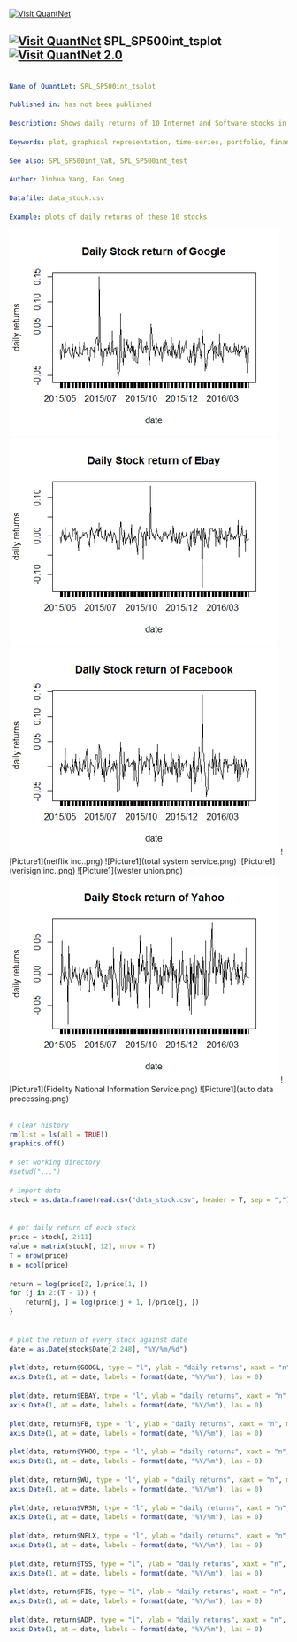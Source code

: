 
[<img src="https://github.com/QuantLet/Styleguide-and-FAQ/blob/master/pictures/banner.png" width="880" alt="Visit QuantNet">](http://quantlet.de/index.php?p=info)

## [<img src="https://github.com/QuantLet/Styleguide-and-Validation-procedure/blob/master/pictures/qloqo.png" alt="Visit QuantNet">](http://quantlet.de/) **SPL_SP500int_tsplot** [<img src="https://github.com/QuantLet/Styleguide-and-Validation-procedure/blob/master/pictures/QN2.png" width="60" alt="Visit QuantNet 2.0">](http://quantlet.de/d3/ia)

```yaml

Name of QuantLet: SPL_SP500int_tsplot

Published in: has not been published

Description: Shows daily returns of 10 Internet and Software stocks in S&P500 from 2015/05/01 to 2016/04/25.

Keywords: plot, graphical representation, time-series, portfolio, financial, returns

See also: SPL_SP500int_VaR, SPL_SP500int_test

Author: Jinhua Yang, Fan Song

Datafile: data_stock.csv

Example: plots of daily returns of these 10 stocks

```

![Picture1](Google.png) 
![Picture1](ebay.png) 
![Picture1](facebook.png) 
![Picture1](netflix inc..png) 
![Picture1](total system service.png)
![Picture1](verisign inc..png) 
![Picture1](wester union.png) 
![Picture1](yahoo.png) 
![Picture1](Fidelity National Information Service.png) 
![Picture1](auto data processing.png)

```r

# clear history
rm(list = ls(all = TRUE))
graphics.off()

# set working directory
#setwd("...")

# import data
stock = as.data.frame(read.csv("data_stock.csv", header = T, sep = ","))


# get daily return of each stock
price = stock[, 2:11]
value = matrix(stock[, 12], nrow = T)
T = nrow(price)
n = ncol(price)

return = log(price[2, ]/price[1, ])
for (j in 2:(T - 1)) {
    return[j, ] = log(price[j + 1, ]/price[j, ])
}


# plot the return of every stock against date
date = as.Date(stock$Date[2:248], "%Y/%m/%d")

plot(date, return$GOOGL, type = "l", ylab = "daily returns", xaxt = "n", main = "Daily Stock return of Google")
axis.Date(1, at = date, labels = format(date, "%Y/%m"), las = 0)

plot(date, return$EBAY, type = "l", ylab = "daily returns", xaxt = "n", main = "Daily Stock return of Ebay")
axis.Date(1, at = date, labels = format(date, "%Y/%m"), las = 0)

plot(date, return$FB, type = "l", ylab = "daily returns", xaxt = "n", main = "Daily Stock return of Facebook")
axis.Date(1, at = date, labels = format(date, "%Y/%m"), las = 0)

plot(date, return$YHOO, type = "l", ylab = "daily returns", xaxt = "n", main = "Daily Stock return of Yahoo")
axis.Date(1, at = date, labels = format(date, "%Y/%m"), las = 0)

plot(date, return$WU, type = "l", ylab = "daily returns", xaxt = "n", main = "Daily Stock return of Wester Union")
axis.Date(1, at = date, labels = format(date, "%Y/%m"), las = 0)

plot(date, return$VRSN, type = "l", ylab = "daily returns", xaxt = "n", main = "Daily Stock return of Verisign Inc.")
axis.Date(1, at = date, labels = format(date, "%Y/%m"), las = 0)

plot(date, return$NFLX, type = "l", ylab = "daily returns", xaxt = "n", main = "Daily Stock return of Netflix Inc.")
axis.Date(1, at = date, labels = format(date, "%Y/%m"), las = 0)

plot(date, return$TSS, type = "l", ylab = "daily returns", xaxt = "n", main = "Daily Stock return of Total System Service")
axis.Date(1, at = date, labels = format(date, "%Y/%m"), las = 0)

plot(date, return$FIS, type = "l", ylab = "daily returns", xaxt = "n", main = "Daily Stock return of Fidelity National Information Services")
axis.Date(1, at = date, labels = format(date, "%Y/%m"), las = 0)

plot(date, return$ADP, type = "l", ylab = "daily returns", xaxt = "n", main = "Daily Stock return of Automatic Data Processing")
axis.Date(1, at = date, labels = format(date, "%Y/%m"), las = 0)

```
